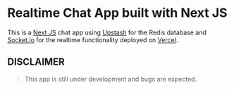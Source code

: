 # Realtime Chat App built with Next JS

This is a [Next JS](https://nextjs.org) chat app using [Upstash](https://upstash.com) for the Redis database and [Socket.io](https://www.npmjs.com/package/socket.io) for the realtime functionality deployed on [Vercel](https://vercel.com/home).

## DISCLAIMER

> This app is still under development and bugs are expected.
